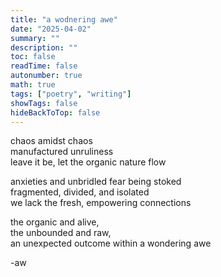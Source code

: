 ```yaml
---
title: "a wodnering awe"
date: "2025-04-02"
summary: ""
description: ""
toc: false
readTime: false
autonumber: true
math: true
tags: ["poetry", "writing"]
showTags: false
hideBackToTop: false
---
```


chaos amidst chaos  
manufactured unruliness  
leave it be, let the organic nature flow  
  
anxieties and unbridled fear being stoked  
fragmented, divided, and isolated  
we lack the fresh, empowering connections  
  
the organic and alive,  
the unbounded and raw,  
an unexpected outcome within a wondering awe

-aw